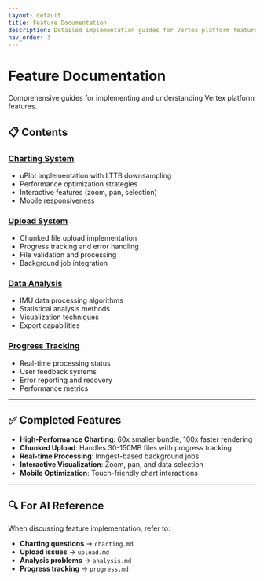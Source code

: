 ```yaml
---
layout: default
title: Feature Documentation
description: Detailed implementation guides for Vertex platform features
nav_order: 3
---
```


# Feature Documentation

Comprehensive guides for implementing and understanding Vertex platform features.

## 📋 Contents

### [Charting System](/vertex/features/charting/)
- uPlot implementation with LTTB downsampling
- Performance optimization strategies
- Interactive features (zoom, pan, selection)
- Mobile responsiveness

### [Upload System](/vertex/features/upload/)
- Chunked file upload implementation
- Progress tracking and error handling
- File validation and processing
- Background job integration

### [Data Analysis](/vertex/features/analysis/)
- IMU data processing algorithms
- Statistical analysis methods
- Visualization techniques
- Export capabilities

### [Progress Tracking](/vertex/features/progress/)
- Real-time processing status
- User feedback systems
- Error reporting and recovery
- Performance metrics

---

## ✅ Completed Features

- **High-Performance Charting**: 60x smaller bundle, 100x faster rendering
- **Chunked Upload**: Handles 30-150MB files with progress tracking
- **Real-time Processing**: Inngest-based background jobs
- **Interactive Visualization**: Zoom, pan, and data selection
- **Mobile Optimization**: Touch-friendly chart interactions

---

## 🔍 For AI Reference

When discussing feature implementation, refer to:
- **Charting questions** → `charting.md`
- **Upload issues** → `upload.md`
- **Analysis problems** → `analysis.md`
- **Progress tracking** → `progress.md`
